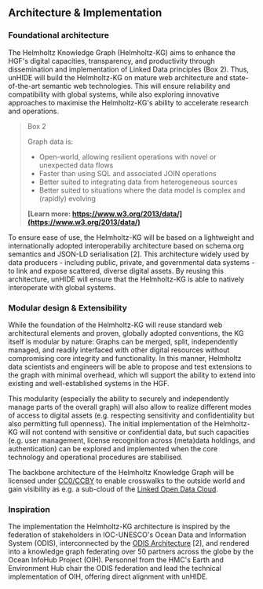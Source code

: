 ## Architecture & Implementation

### Foundational architecture

The Helmholtz Knowledge Graph (Helmholtz-KG) aims to enhance the HGF's digital capacities, transparency, and productivity through dissemination and implementation of Linked Data principles (Box 2). Thus, unHIDE will build the Helmholtz-KG on mature web architecture and state-of-the-art semantic web technologies. This will ensure reliability and compatibility with global systems, while also exploring innovative approaches to maximise the Helmholtz-KG's ability to accelerate research and operations. 

> Box 2
>
> Graph data is:
> - Open-world, allowing resilient operations with novel or unexpected data flows
> - Faster than using SQL and associated JOIN operations
> - Better suited to integrating data from heterogeneous sources
> - Better suited to situations where the data model is complex and (rapidly) evolving
> 
> **[Learn more: https://www.w3.org/2013/data/](https://www.w3.org/2013/data/)**

To ensure ease of use, the Helmholtz-KG will be based on a lightweight and internationally adopted interoperabiliy architecture based on schema.org semantics and JSON-LD serialisation [2]. This architecture widely used by data producers - including public, private, and governmental data systems - to link and expose scattered, diverse digital assets. By reusing this architecture, unHIDE will ensure that the Helmholtz-KG is able to natively interoperate with global systems.

### Modular design & Extensibility
While the foundation of the Helmholtz-KG will reuse standard web architectural elements and proven, globally adopted conventions, the KG itself is modular by nature: Graphs can be merged, split, independently managed, and readily interfaced with other digital resources without compromising core integrity and functionality. In this manner, Helmholtz data scientists and engineers will be able to propose and test extensions to the graph with minimal overhead, which wll support the ability to extend into existing and well-established systems in the HGF.

This modularity (especially the ability to securely and independently manage parts of the overall graph) will also allow to realize different modes of access to digital assets (e.g. respecting sensitivity and confidentiality but also permitting full openness). The initial implementation of the Helmholtz-KG will not contend with sensitive or confidential data, but such capacities (e.g. user management, license recognition across (meta)data holdings, and authentication) can be explored and implemented when the core technology and operational procedures are stabilised. 

The backbone architecture of the Helmholtz Knowledge Graph will be licensed under [CC0/CCBY](https://creativecommons.org/about/cclicenses/) to enable crosswalks to the outside world and gain visibility as e.g. a sub-cloud of the [Linked Open Data Cloud](https://lod-cloud.net/).

### Inspiration

The implementation the Helmholtz-KG architecture is inspired by the federation of stakeholders in IOC-UNESCO's Ocean Data and Information System (ODIS), interconnected by the [ODIS Architecture](https://book.oceaninfohub.org/) [2], and rendered into a knowledge graph federating over 50 partners across the globe by the Ocean InfoHub Project (OIH). Personnel from the HMC's Earth and Environment Hub chair the ODIS federation and lead the technical implementation of OIH, offering direct alignment with unHIDE.

